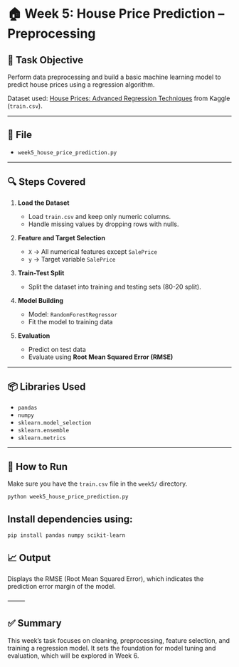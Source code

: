 # 🏠 Week 5: House Price Prediction – Preprocessing

## 🎯 Task Objective

Perform data preprocessing and build a basic machine learning model to predict house prices using a regression algorithm.

Dataset used: [House Prices: Advanced Regression Techniques](https://www.kaggle.com/competitions/house-prices-advanced-regression-techniques/data) from Kaggle (`train.csv`).

---

## 📁 File

- `week5_house_price_prediction.py`

---

## 🔍 Steps Covered

1. **Load the Dataset**
   - Load `train.csv` and keep only numeric columns.
   - Handle missing values by dropping rows with nulls.

2. **Feature and Target Selection**
   - `X` → All numerical features except `SalePrice`
   - `y` → Target variable `SalePrice`

3. **Train-Test Split**
   - Split the dataset into training and testing sets (80-20 split).

4. **Model Building**
   - Model: `RandomForestRegressor`
   - Fit the model to training data

5. **Evaluation**
   - Predict on test data
   - Evaluate using **Root Mean Squared Error (RMSE)**

---

## 📦 Libraries Used

- `pandas`
- `numpy`
- `sklearn.model_selection`
- `sklearn.ensemble`
- `sklearn.metrics`

---

## 🚀 How to Run

Make sure you have the `train.csv` file in the `week5/` directory.

```bash
python week5_house_price_prediction.py
```
## Install dependencies using:
```
pip install pandas numpy scikit-learn
```

## 📈 Output

Displays the RMSE (Root Mean Squared Error), which indicates the prediction error margin of the model.

⸻

## ✅ Summary

This week’s task focuses on cleaning, preprocessing, feature selection, and training a regression model. It sets the foundation for model tuning and evaluation, which will be explored in Week 6.